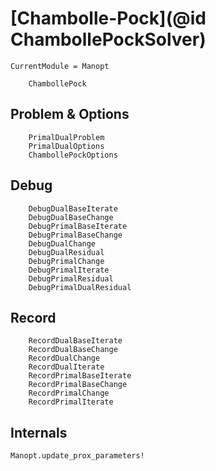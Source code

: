 # [Chambolle-Pock](@id ChambollePockSolver)

```@meta
CurrentModule = Manopt
```

```@docs
    ChambollePock
```

## Problem & Options

```@docs
    PrimalDualProblem
    PrimalDualOptions
    ChambollePockOptions
```

## Debug

```@docs
    DebugDualBaseIterate
    DebugDualBaseChange
    DebugPrimalBaseIterate
    DebugPrimalBaseChange
    DebugDualChange
    DebugDualResidual
    DebugPrimalChange
    DebugPrimalIterate
    DebugPrimalResidual
    DebugPrimalDualResidual
```

## Record

```@docs
    RecordDualBaseIterate
    RecordDualBaseChange
    RecordDualChange
    RecordDualIterate
    RecordPrimalBaseIterate
    RecordPrimalBaseChange
    RecordPrimalChange
    RecordPrimalIterate
```

## Internals

```@docs
Manopt.update_prox_parameters!
```
